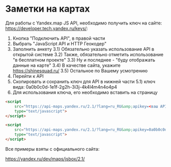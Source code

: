 # Заметки на картах

Для работы с Yandex.map JS API, необходимо получить
ключ на сайте: https://developer.tech.yandex.ru/keys/:

1) Кнопка "Подключить API", в правой части
2) Выбрать "JavaScript API и HTTP Геокодер"
3) Заполнить анкету
	3.1) Обязательно указать использование API в открытой системе
	3.2) Также, обязательно отметить использование "в бесплатном проекте"
	3.3) Ну и последнее - "буду отображать данные на карте"
	3.4) В качестве сайта, укажите https://shinesquad.ru/
	3.5) Остальное по Вашему усмотрению
4) Перейти к API
5) Скопировать и сохранить ключ для API в нижней части
	5.1) ключ вида: 0a0b0c0d-1e1f-2g2h-3i3j-4k4l4m4n4o4p4
6) Для использования ключа, его необходимо вставить на страницу
```html
<script 
    src="https://api-maps.yandex.ru/2.1/?lang=ru_RU&amp;apikey=<ваш API-ключ>"
    type="text/javascript">
</script>
```
```html
<script 
    src="https://api-maps.yandex.ru/2.1/?lang=ru_RU&amp;apikey=0a0b0c0d-1e1f-2g2h-3i3j-4k4l4m4n4o4p4"
    type="text/javascript">
</script>
```

Все примеры взяты с официального сайта:

https://yandex.ru/dev/maps/jsbox/2.1/